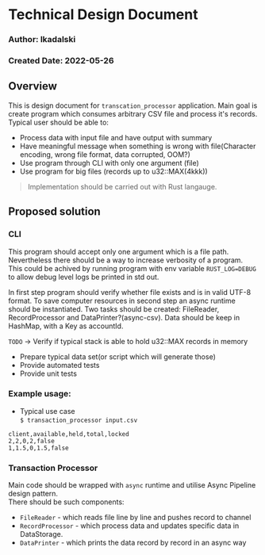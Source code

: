 # Technical Design Document

### Author: lkadalski
### Created Date: 2022-05-26

## Overview
This is design document for `transcation_processor` application. Main goal is create program which consumes arbitrary CSV file and process it's records.
Typical user should be able to:
* Process data with input file and have output with summary
* Have meaningful message when something is wrong with file(Character encoding, wrong file format, data corrupted, OOM?)
* Use program through CLI with only one argument (file)
* Use program for big files (records up to u32::MAX(4kkk))

> Implementation should be carried out with Rust langauge. <br>

## Proposed solution

### CLI

This program should accept only one argument which is a file path. Nevertheless there should be a way to increase verbosity of a program.
This could be achived by running program with env variable `RUST_LOG=DEBUG` to allow debug level logs be printed in std out.

In first step program should verify whether file exists and is in valid UTF-8 format.
To save computer resources in second step an async runtime should be instantiated.
Two tasks should be created: FileReader, RecordProcessor and DataPrinter?(async-csv).
Data should be keep in HashMap, with a Key as accountId.


`TODO` -> Verify if typical stack is able to hold u32::MAX records in memory

* Prepare typical data set(or script which will generate those)
* Provide automated tests
* Provide unit tests

### Example usage:

* Typical use case <br>
`$ transaction_processor input.csv` <br>

```
client,available,held,total,locked
2,2,0,2,false
1,1.5,0,1.5,false
```

### Transaction Processor

Main code should be wrapped with `async` runtime and utilise Async Pipeline design pattern. <br>
There should be such components:
* `FileReader` - which reads file line by line and pushes record to channel
* `RecordProcessor` - which process data and updates specific data in DataStorage. 
* `DataPrinter` - which prints the data record by record in an async way

